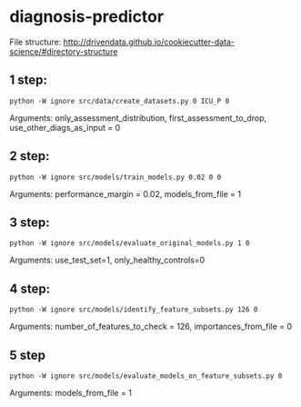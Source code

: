 # diagnosis-predictor

File structure: http://drivendata.github.io/cookiecutter-data-science/#directory-structure 

## 1 step:

`python -W ignore src/data/create_datasets.py 0 ICU_P 0`

Arguments: only_assessment_distribution, first_assessment_to_drop, use_other_diags_as_input = 0

## 2 step:

`python -W ignore src/models/train_models.py 0.02 0 0`

Arguments: performance_margin = 0.02, models_from_file = 1

## 3 step:

`python -W ignore src/models/evaluate_original_models.py 1 0`

Arguments: use_test_set=1, only_healthy_controls=0

## 4 step:

`python -W ignore src/models/identify_feature_subsets.py 126 0`

Arguments: number_of_features_to_check = 126, importances_from_file = 0

## 5 step

`python -W ignore src/models/evaluate_models_on_feature_subsets.py 0`

Arguments: models_from_file = 1


